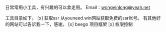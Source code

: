 日常常用小工具，有兴趣的可以拿走用。
Email：wongyinlong@yeah.net

工具目录如下。
[x] 获取ssr  从youneed.win网站获取免费的ssr账号。 有其他好的网站可以告诉我一下，感谢。
[x] beego 项目框架
[x] 权限控制